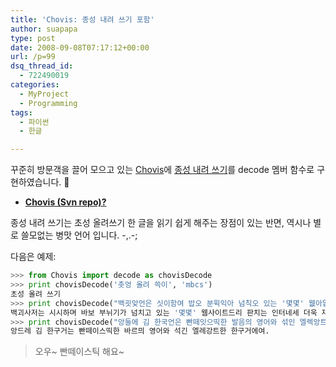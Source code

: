 ```yaml
---
title: 'Chovis: 종성 내려 쓰기 포함'
author: suapapa
type: post
date: 2008-09-08T07:17:12+00:00
url: /p=99
dsq_thread_id:
  - 722490019
categories:
  - MyProject
  - Programming
tags:
  - 파이썬
  - 한글

---
```

꾸준히 방문객을 끌어 모으고 있는 [Chovis][1]에 [종성 내려 쓰기](http://ko.uncyclopedia.info/wiki/%EC%A2%85%EC%84%B1_%EB%82%B4%EB%A0%A4_%EC%93%B0%EA%B8%B0)를 decode 멤버 함수로 구현하였습니다. 🙂

  * **[Chovis (Svn repo)?](https://homin.dev/svn/Chovis/trunk)**

종성 내려 쓰기는 초성 올려쓰기 한 글을 읽기 쉽게 해주는 장점이 있는 반면, 역시나 별로 쓸모없는 병맛 언어 입니다. -,.-;

 다음은 예제:

```python
>>> from Chovis import decode as chovisDecode
>>> print chovisDecode('촛엉 올려 쓱이', 'mbcs')
초성 올려 쓰기
>>> print chovisDecode("백굇앚언은 싯이함여 밥오 분윅익아 넘칙오 있는 '몇몇' 웺아잍읃을이 판친은 인턴엣에 더욱 잼일을 죽이 위햇어 탄생한 진실을 겆잇을오 만든은 것에 대해 연구한은 사잍으읻아.", 'mbcs')
백괴사저는 시시하며 바보 부뉘기가 넘치고 있는 '몇몇' 웹사이트드리 판치는 인터네세 더욱 재미를 주기 위해서 탄생한 진시를 거지스로 만드는 거세 대해 연구하는 사이트이다.
>>> print chovisDecode("앙들에 김 한국언은 빤떼잇으띡한 발음의 영어와 섞인 엘렉앙트한 한국어에여.", 'mbcs')
앙드레 김 한구거는 빤떼이스띡한 바르믜 영어와 석긴 엘레강트한 한구거에여.
```

> 오우~ 빤떼이스틱 해요~

 [1]: https://homin.dev/blog/p=144